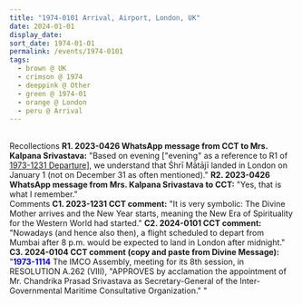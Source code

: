 ```yaml
---
title: "1974-0101 Arrival, Airport, London, UK"
date: 2024-01-01
display_date: 
sort_date: 1974-01-01
permalink: /events/1974-0101
tags:
  - brown @ UK
  - crimson @ 1974
  - deeppink @ Other
  - green @ 1974-01
  - orange @ London
  - peru @ Arrival
---
```


<br>

<wave-list>
  <list-title color="DarkSeaGreen" width="65"> Recollections</list-title>
  <list-item color="BlanchedAlmond" width="250"><b>R1. 2023-0426 WhatsApp message from CCT to Mrs. Kalpana Srivastava:</b> "Based on evening ["evening" as a reference to R1 of <a href="https://seven-teams.github.io/events/1973-1231">1973-1231 Departure</a>], we understand that Śhrī Mātājī landed in London on January 1 (not on December 31 as often mentioned)."</list-item>
  <list-item color="Lavender"  width="250"><b>R2. 2023-0426 WhatsApp message from Mrs. Kalpana Srivastava to CCT:</b> "Yes, that is what I remember."</list-item>
</wave-list>

<br>

<wave-list>
  <list-title color="DarkSeaGreen" width="55">Comments</list-title>
  <list-item color="BlanchedAlmond" width="250"><b>C1. 2023-1231 CCT comment:</b> "It is very symbolic: The Divine Mother arrives and the New Year starts, meaning the New Era of Spirituality for the Western World had started."</list-item>
  <list-item color="Lavender" width="250"><b>C2. 2024-0101 CCT comment: </b> "Nowadays (and hence also then), a flight scheduled to depart from Mumbai after 8 p.m. would be expected to land in London after midnight."</list-item>
  <list-item color="BlanchedAlmond" width="250"><b>C3. 2024-0104 CCT comment (copy and paste from Divine Message):</b> "<font color="blue"><b>1973-1114</b></font> The IMCO Assembly, meeting for its 8th session, in RESOLUTION A.262 (VIII), "APPROVES by acclamation the appointment of Mr. Chandrika Prasad Srivastava as Secretary-General of the Inter-Governmental Maritime Consultative Organization." "</list-item>  
</wave-list>

